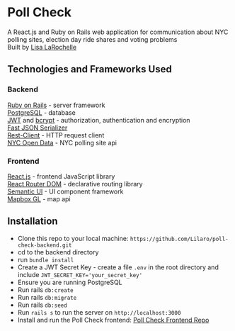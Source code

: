 # Poll Check
A React.js and Ruby on Rails web application for communication about NYC polling sites, election day ride shares and voting problems  
Built by [Lisa LaRochelle](https://github.com/Lilaro)


## Technologies and Frameworks Used
### Backend
[Ruby on Rails](https://rubyonrails.org/) - server framework  
[PostgreSQL](https://www.postgresql.org/) - database  
[JWT](https://jwt.io/) and [bcrypt](https://rubygems.org/gems/bcrypt/versions/3.1.12) - authorization, authentication and encryption  
[Fast JSON Serializer](https://github.com/Netflix/fast_jsonapi)  
[Rest-Client](https://github.com/rest-client/rest-client) - HTTP request client  
[NYC Open Data](https://data.cityofnewyork.us/City-Government/Voting-Poll-Sites/mifw-tguq) - NYC polling site api  

### Frontend
[React.js](https://reactjs.org/docs/getting-started.html) - frontend JavaScript library  
[React Router DOM](https://www.npmjs.com/package/react-router-dom) - declarative routing library  
[Semantic UI](https://react.semantic-ui.com/) - UI component framework  
[Mapbox GL](https://docs.mapbox.com/mapbox-gl-js/api/) - map api  

## Installation

* Clone this repo to your local machine: `https://github.com/Lilaro/poll-check-backend.git`  
* cd to the backend directory  
* run `bundle install`  
* Create a JWT Secret Key - create a file `.env` in the root directory and include `JWT_SECRET_KEY='your_secret_key'`  
* Ensure you are running PostgreSQL  
* Run rails `db:create`  
* Run rails `db:migrate`  
* Run rails `db:seed`  
* Run `rails s` to run the server on `http://localhost:3000`  
* Install and run the Poll Check frontend: [Poll Check Frontend Repo](https://github.com/Lilaro/poll-check-frontend)

